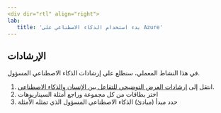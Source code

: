 ```yaml
---
<div dir="rtl" align="right">
lab:
   title: 'بدء استخدام الذكاء الاصطناعي على Azure'
---
```


## الإرشادات
في هذا النشاط المعملي، سنطلع على إرشادات الذكاء الاصطناعي المسؤول.

1.	انتقل إلى [إرشادات العرض التوضيحي للتفاعل بين الإنسان والذكاء الاصطناعي](https://aka.ms/hci-demo).
2.	اختر بطاقات من كل مجموعة وراجع أمثلة السيناريوهات
3.	حدد مبدأ (مبادئ) الذكاء الاصطناعي المسؤول الذي تمثله الأمثلة
</div>
